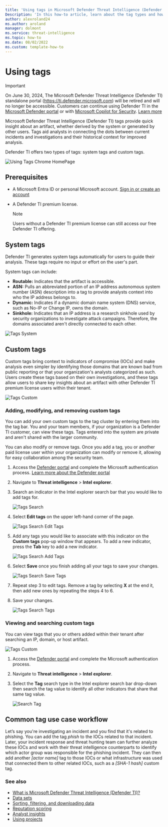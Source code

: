 ```yaml
--- 
title: 'Using tags in Microsoft Defender Threat Intelligence (Defender TI)'
Description: 'In this how-to article, learn about the tag types and how to add, modify, delete, and search custom tags in Microsoft Defender Threat Intelligence (Defender TI).'
author: alexroland24
ms.author: aroland
manager: dolmont
ms.service: threat-intelligence 
ms.topic: how-to 
ms.date: 08/02/2022
ms.custom: template-how-to 
---
```


# Using tags

>[!IMPORTANT] 
> On June 30, 2024, The Microsoft Defender Threat Intelligence (Defender TI) standalone portal (https://ti.defender.microsoft.com) will be retired and will no longer be accessible. Customers can continue using Defender TI in the [Microsoft Defender portal](https://aka.ms/mdti-intel-explorer) or with [Microsoft Copilot for Security](security-copilot-and-defender-threat-intelligence.md). [Learn more](https://aka.ms/mdti-standaloneportal)

Microsoft Defender Threat Intelligence (Defender TI) tags provide quick insight about an artifact, whether derived by the system or generated by other users. Tags aid analysts in connecting the dots between current incidents and investigations and their historical context for improved analysis.

Defender TI offers two types of tags: system tags and custom tags.

![Using Tags Chrome HomePage](media/UsingTagsChromeHomePage.png)

## Prerequisites

- A Microsoft Entra ID or personal Microsoft account. [Sign in or create an account](https://signup.microsoft.com/)
- A Defender TI premium license.

    > [!NOTE]
    > Users without a Defender TI premium license can still access our free Defender TI offering.


## System tags

Defender TI generates system tags automatically for users to guide their analysis. These tags require no input or effort on the user's part.

System tags can include:

- **Routable:** Indicates that the artifact is accessible.
- **ASN:** Pulls an abbreviated portion of an IP address autonomous system number (ASN) description into a tag to provide analysts context into who the IP address belongs to.
- **Dynamic:** Indicates if a dynamic domain name system (DNS) service, such as No-IP or Change IP, owns the domain.
- **Sinkhole:** Indicates that an IP address is a research sinkhole used by security organizations to investigate attack campaigns. Therefore, the domains associated aren't directly connected to each other.

![Tags System](media/tagsSystem.png)

## Custom tags

Custom tags bring context to indicators of compromise (IOCs) and make analysis even simpler by identifying those domains that are known bad from public reporting or that your organization's analysts categorized as such. Users create these tags based on their own investigations, and these tags allow users to share key insights about an artifact with other Defender TI premium license users within their tenant.

![Tags Custom](media/tagsCustom.png)

### Adding, modifying, and removing custom tags

You can add your own custom tags to the tag cluster by entering them into the tag bar. You and your team members, if your organization is a Defender TI customer, can view these tags. Tags entered into the system are private and aren't shared with the larger community.

You can also modify or remove tags. Once you add a tag, you or another paid license user within your organization can modify or remove it, allowing for easy collaboration among the security team.

1. Access the [Defender portal](https://security.microsoft.com/) and complete the Microsoft authentication process. [Learn more about the Defender portal](/defender-xdr/microsoft-365-defender-portal)
2. Navigate to **Threat intelligence** > **Intel explorer**.
3. Search an indicator in the Intel explorer search bar that you would like to add tags for.

    ![Tags Search](media/tagsSearch.png)

4. Select **Edit tags** on the upper left-hand corner of the page.

    ![Tags Search Edit Tags](media/tagsSearchEditTags.png)

5. Add any tags you would like to associate with this indicator on the **Custom tags** pop-up window that appears. To add a new indicator, press the **Tab** key to add a new indicator.

    ![Tags Search Add Tags](media/tagsSearchAddTags.png)

6. Select **Save** once you finish adding all your tags to save your changes.

    ![Tags Search Save Tags](media/tagsSearchSaveTags.png)

7. Repeat step 3 to edit tags. Remove a tag by selecting **X** at the end it, then add new ones by repeating the steps 4 to 6.

8. Save your changes.

    ![Tags Search Tags](media/tagsSearchTags.png)

### Viewing and searching custom tags

You can view tags that you or others added within their tenant after searching an IP, domain, or host artifact.

![Tags Custom](media/tagsCustom.png)

1. Access the [Defender portal](https://security.microsoft.com/) and complete the Microsoft authentication process.
2. Navigate to **Threat intelligence** > **Intel explorer**.
3. Select the **Tag** search type in the Intel explorer search bar drop-down then search the tag value to identify all other indicators that share that same tag value.

    ![Search Tag](media/searchTag.png)

## Common tag use case workflow

Let’s say you're investigating an incident and you find that it's related to phishing. You can add the tag *phish* to the IOCs related to that incident. Later, your incident response and threat hunting team can further analyze these IOCs and work with their threat intelligence counterparts to identify which actor group was responsible for the phishing incident. They can then add another *\[actor name\]* tag to those IOCs or what infrastructure was used that connected them to other related IOCs, such as a *\[SHA-1 hash\]* custom tag.

### See also

- [What is Microsoft Defender Threat Intelligence (Defender TI)?](what-is-microsoft-defender-threat-intelligence-defender-ti.md)
- [Data sets](data-sets.md)
- [Sorting, filtering, and downloading data](sorting-filtering-and-downloading-data.md)
- [Reputation scoring](reputation-scoring.md)
- [Analyst insights](analyst-insights.md)
- [Using projects](using-projects.md)